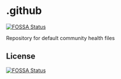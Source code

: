 # .github
[![FOSSA Status](https://app.fossa.io/api/projects/git%2Bgithub.com%2Fpavedroad-io%2F.github.svg?type=shield)](https://app.fossa.io/projects/git%2Bgithub.com%2Fpavedroad-io%2F.github?ref=badge_shield)

Repository for default community health files


## License
[![FOSSA Status](https://app.fossa.io/api/projects/git%2Bgithub.com%2Fpavedroad-io%2F.github.svg?type=large)](https://app.fossa.io/projects/git%2Bgithub.com%2Fpavedroad-io%2F.github?ref=badge_large)